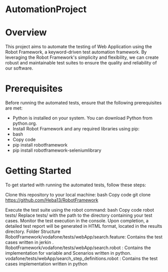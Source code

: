 # AutomationProject 
# Overview
This project aims to automate the testing of Web Application using the Robot Framework, a keyword-driven test automation framework. By leveraging the Robot Framework's simplicity and flexibility, we can create robust and maintainable test suites to ensure the quality and reliability of our software.

# Prerequisites
Before running the automated tests, ensure that the following prerequisites are met:

- Python is installed on your system. You can download Python from python.org.
- Install Robot Framework and any required libraries using pip:
- bash
- Copy code
- pip install robotframework
- pip install robotframework-seleniumlibrary  

# Getting Started
To get started with running the automated tests, follow these steps:

Clone this repository to your local machine:
bash
Copy code
git clone https://github.com/Heba13/RobotFramework

Execute the test suite using the robot command:
bash
Copy code
robot tests/
Replace tests/ with the path to the directory containing your test cases.
Monitor the test execution in the console. Upon completion, a detailed test report will be generated in HTML format, located in the results directory.
Folder Structure
RobotFramework/vodafone/tests/webApp/search.feature: Contains the test cases written in jerkin .
RobotFramework/vodafone/tests/webApp/search.robot : Contains the implementation for variable and Scenarios written in python.
vodafone/tests/webApp/search_step_definitions.robot : Contains the test cases  implementation written in python


